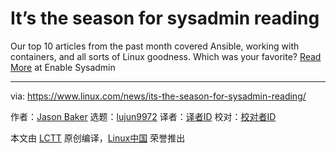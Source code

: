 [#]: collector: (lujun9972)
[#]: translator: ( )
[#]: reviewer: ( )
[#]: publisher: ( )
[#]: url: ( )
[#]: subject: (It’s the season for sysadmin reading)
[#]: via: (https://www.linux.com/news/its-the-season-for-sysadmin-reading/)
[#]: author: (Jason Baker https://www.redhat.com/sysadmin/top-10-january)

It’s the season for sysadmin reading
======

Our top 10 articles from the past month covered Ansible, working with containers, and all sorts of Linux goodness. Which was your favorite?
[Read More][1] at Enable Sysadmin

--------------------------------------------------------------------------------

via: https://www.linux.com/news/its-the-season-for-sysadmin-reading/

作者：[Jason Baker][a]
选题：[lujun9972][b]
译者：[译者ID](https://github.com/译者ID)
校对：[校对者ID](https://github.com/校对者ID)

本文由 [LCTT](https://github.com/LCTT/TranslateProject) 原创编译，[Linux中国](https://linux.cn/) 荣誉推出

[a]: https://www.redhat.com/sysadmin/top-10-january
[b]: https://github.com/lujun9972
[1]: https://www.redhat.com/sysadmin/top-10-january
